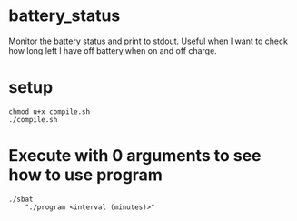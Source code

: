 # battery_status
Monitor the battery status and print to stdout. Useful when I want to check how long left I have off battery,when on and off charge.

# setup

    chmod u+x compile.sh
    ./compile.sh

# Execute with 0 arguments to see how to use program

    ./sbat
        "./program <interval (minutes)>"
